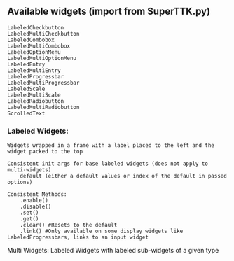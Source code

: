 ## Available widgets (import from SuperTTK.py)
	LabeledCheckbutton
	LabeledMultiCheckbutton
	LabeledCombobox
	LabeledMultiCombobox
	LabeledOptionMenu
	LabeledMultiOptionMenu
	LabeledEntry
	LabeledMultiEntry
	LabeledProgressbar
	LabeledMultiProgressbar
	LabeledScale
	LabeledMultiScale
	LabeledRadiobutton
	LabeledMultiRadiobutton
	ScrolledText

### Labeled Widgets:
	
	Widgets wrapped in a frame with a label placed to the left and the widget packed to the top

	Consistent init args for base labeled widgets (does not apply to multi-widgets)
		default (either a default values or index of the default in passed options)

	Consistent Methods:
		.enable()
		.disable()
		.set()
		.get()
		.clear() #Resets to the default
		.link() #Only available on some display widgets like LabeledProgressbars, links to an input widget

Multi Widgets:
	Labeled Widgets with labeled sub-widgets of a given type